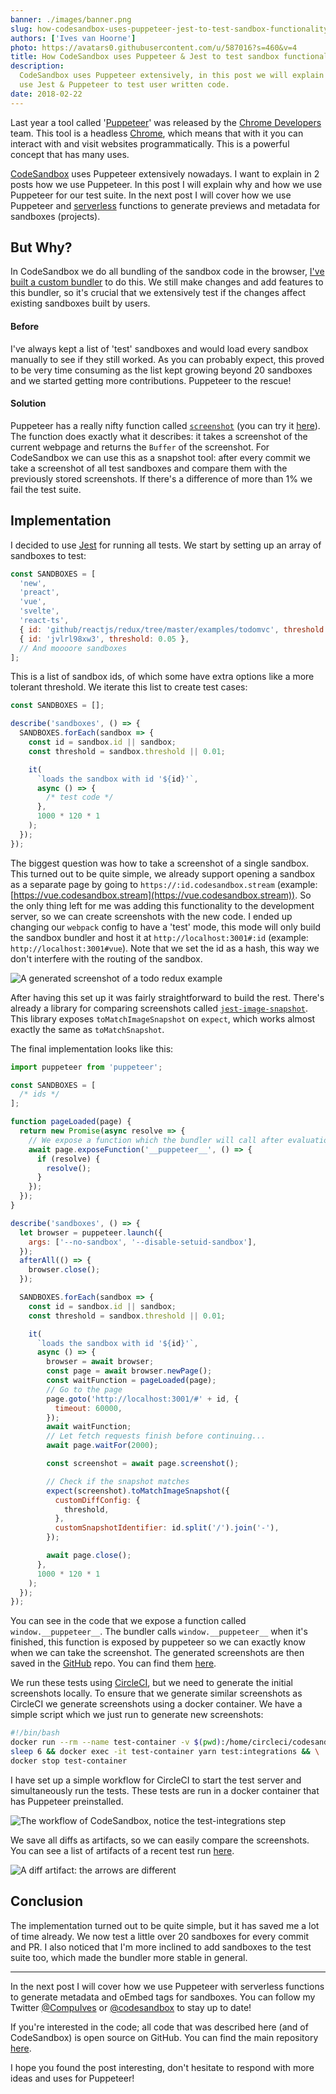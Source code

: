 ```yaml
---
banner: ./images/banner.png
slug: how-codesandbox-uses-puppeteer-jest-to-test-sandbox-functionality
authors: ['Ives van Hoorne']
photo: https://avatars0.githubusercontent.com/u/587016?s=460&v=4
title: How CodeSandbox uses Puppeteer & Jest to test sandbox functionality
description:
  CodeSandbox uses Puppeteer extensively, in this post we will explain how we
  use Jest & Puppeteer to test user written code.
date: 2018-02-22
---
```


Last year a tool called '[Puppeteer](https://github.com/GoogleChrome/puppeteer)'
was released by the [Chrome Developers](https://twitter.com/ChromiumDev) team.
This tool is a headless [Chrome](https://google.com/chrome), which means that
with it you can interact with and visit websites programmatically. This is a
powerful concept that has many uses.

[CodeSandbox](https://codesandbox.stream) uses Puppeteer extensively nowadays. I
want to explain in 2 posts how we use Puppeteer. In this post I will explain why
and how we use Puppeteer for our test suite. In the next post I will cover how
we use Puppeteer and
[serverless](https://martinfowler.com/articles/serverless.html) functions to
generate previews and metadata for sandboxes (projects).

## But Why?

In CodeSandbox we do all bundling of the sandbox code in the browser,
[I've built a custom bundler](/post/creating-a-parallel-offline-extensible-browser-based-bundler-for-codesandbox)
to do this. We still make changes and add features to this bundler, so it's
crucial that we extensively test if the changes affect existing sandboxes built
by users.

#### Before

I've always kept a list of 'test' sandboxes and would load every sandbox
manually to see if they still worked. As you can probably expect, this proved to
be very time consuming as the list kept growing beyond 20 sandboxes and we
started getting more contributions. Puppeteer to the rescue!

#### Solution

Puppeteer has a really nifty function called
[`screenshot`](https://github.com/GoogleChrome/puppeteer/blob/master/docs/api.md#pagescreenshotoptions)
(you can try it [here](https://try-puppeteer.appspot.com)). The function does
exactly what it describes: it takes a screenshot of the current webpage and
returns the `Buffer` of the screenshot. For CodeSandbox we can use this as a
snapshot tool: after every commit we take a screenshot of all test sandboxes and
compare them with the previously stored screenshots. If there's a difference of
more than 1% we fail the test suite.

## Implementation

I decided to use [Jest](https://github.com/facebook/jest) for running all tests.
We start by setting up an array of sandboxes to test:

```js
const SANDBOXES = [
  'new',
  'preact',
  'vue',
  'svelte',
  'react-ts',
  { id: 'github/reactjs/redux/tree/master/examples/todomvc', threshold: 0.04 },
  { id: 'jvlrl98xw3', threshold: 0.05 },
  // And moooore sandboxes
];
```

This is a list of sandbox ids, of which some have extra options like a more
tolerant threshold. We iterate this list to create test cases:

```js
const SANDBOXES = [];

describe('sandboxes', () => {
  SANDBOXES.forEach(sandbox => {
    const id = sandbox.id || sandbox;
    const threshold = sandbox.threshold || 0.01;

    it(
      `loads the sandbox with id '${id}'`,
      async () => {
        /* test code */
      },
      1000 * 120 * 1
    );
  });
});
```

The biggest question was how to take a screenshot of a single sandbox. This
turned out to be quite simple, we already support opening a sandbox as a
separate page by going to `https://:id.codesandbox.stream` (example:
[https://vue.codesandbox.stream](https://vue.codesandbox.stream)). So the only thing
left for me was adding this functionality to the development server, so we can
create screenshots with the new code. I ended up changing our `webpack` config
to have a 'test' mode, this mode will only build the sandbox bundler and host it
at `http://localhost:3001#:id` (example: `http://localhost:3001#vue`). Note that
we set the id as a hash, this way we don't interfere with the routing of the
sandbox.

![A generated screenshot of a todo redux example](./images/0.png)

After having this set up it was fairly straightforward to build the rest.
There's already a library for comparing screenshots called
[`jest-image-snapshot`](https://github.com/americanexpress/jest-image-snapshot).
This library exposes `toMatchImageSnapshot` on `expect`, which works almost
exactly the same as `toMatchSnapshot`.

The final implementation looks like this:

```js
import puppeteer from 'puppeteer';

const SANDBOXES = [
  /* ids */
];

function pageLoaded(page) {
  return new Promise(async resolve => {
    // We expose a function which the bundler will call after evaluation
    await page.exposeFunction('__puppeteer__', () => {
      if (resolve) {
        resolve();
      }
    });
  });
}

describe('sandboxes', () => {
  let browser = puppeteer.launch({
    args: ['--no-sandbox', '--disable-setuid-sandbox'],
  });
  afterAll(() => {
    browser.close();
  });

  SANDBOXES.forEach(sandbox => {
    const id = sandbox.id || sandbox;
    const threshold = sandbox.threshold || 0.01;

    it(
      `loads the sandbox with id '${id}'`,
      async () => {
        browser = await browser;
        const page = await browser.newPage();
        const waitFunction = pageLoaded(page);
        // Go to the page
        page.goto('http://localhost:3001/#' + id, {
          timeout: 60000,
        });
        await waitFunction;
        // Let fetch requests finish before continuing...
        await page.waitFor(2000);

        const screenshot = await page.screenshot();

        // Check if the snapshot matches
        expect(screenshot).toMatchImageSnapshot({
          customDiffConfig: {
            threshold,
          },
          customSnapshotIdentifier: id.split('/').join('-'),
        });

        await page.close();
      },
      1000 * 120 * 1
    );
  });
});
```

You can see in the code that we expose a function called `window.__puppeteer__`.
The bundler calls `window.__puppeteer__` when it's finished, this function is
exposed by puppeteer so we can exactly know when we can take the screenshot. The
generated screenshots are then saved in the [GitHub](https://github.com) repo.
You can find them
[here](https://github.com/codesandbox/codesandbox-client/blob/master/packages/app/integration-tests/tests/__image_snapshots__/).

We run these tests using [CircleCI](https://circleci.com), but we need to
generate the initial screenshots locally. To ensure that we generate similar
screenshots as CircleCI we generate screenshots using a docker container. We
have a simple script which we just run to generate new screenshots:

```sh
#!/bin/bash
docker run --rm --name test-container -v $(pwd):/home/circleci/codesandbox-client -w /home/circleci/codesandbox-client -d -t codesandbox/node-puppeteer yarn start:test && \
sleep 6 && docker exec -it test-container yarn test:integrations && \
docker stop test-container
```

I have set up a simple workflow for CircleCI to start the test server and
simultaneously run the tests. These tests are run in a docker container that has
Puppeteer preinstalled.

![The workflow of CodeSandbox, notice the test-integrations step](./images/1.png)

We save all diffs as artifacts, so we can easily compare the screenshots. You
can see a list of artifacts of a recent test run
[here](https://circleci.com/gh/codesandbox/codesandbox-client/4291#artifacts/containers/0).

![A diff artifact: the arrows are different](./images/2.png)

## Conclusion

The implementation turned out to be quite simple, but it has saved me a lot of
time already. We now test a little over 20 sandboxes for every commit and PR. I
also noticed that I'm more inclined to add sandboxes to the test suite too,
which made the bundler more stable in general.

---

In the next post I will cover how we use Puppeteer with serverless functions to
generate metadata and oEmbed tags for sandboxes. You can follow my Twitter
[@CompuIves](https://twitter.com/CompuIves) or
[@codesandbox](https://twitter.com/codesandbox) to stay up to date!

If you're interested in the code; all code that was described here (and of
CodeSandbox) is open source on GitHub. You can find the main repository
[here](https://github.com/codesandbox/codesandbox-client).

I hope you found the post interesting, don't hesitate to respond with more ideas
and uses for Puppeteer!

